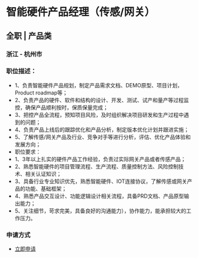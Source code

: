 
# 智能硬件产品经理（传感/网关）
## 全职  |  产品类
### 浙江 - 杭州市

### 职位描述：
- 1、负责智能硬件产品规划，制定产品需求文档、DEMO原型、项目计划，Product&nbsp;roadmap等；&nbsp;
- 2、负责产品的硬件、软件和结构的设计、开发、测试、试产和量产等过程监控，确保产品顺利按时，保质保量完成；&nbsp;
- 3、把控产品全流程，预知项目风险，及时组织解决项目研发和生产过程中遇到的问题；&nbsp;
- 4、负责产品上线后的跟踪优化和产品分析，制定版本优化计划并跟进实施；&nbsp;
- 5、了解传感/网关产品及行业、竞争对手等进行分析，评估、优化产品体验和发展方向；&nbsp;
- 职位要求：&nbsp;
- 1、3年以上扎实的硬件产品工作经验，负责过实际网关产品或者传感产品；&nbsp;
- 2、熟悉智能硬件的项目管理流程、生产流程、质量控制方法、风险控制技术、相关认证知识；&nbsp;
- 3、具备行业专业知识优先，熟悉智能硬件、IOT连接协议，了解传感或网关产品的功能、基础框架；&nbsp;
- 4、熟悉产品交互设计、功能逻辑设计相关流程，具备PRD文档、产品原型输出能力；&nbsp;
- 5、关注细节，苛求完美，具备良好的沟通能力），协作能力，能承担较大的工作压力。
### 申请方式
- <a href="mailto:hr@tuya.com" title=yourName-智能硬件产品经理（传感/网关）>立即申请</a>